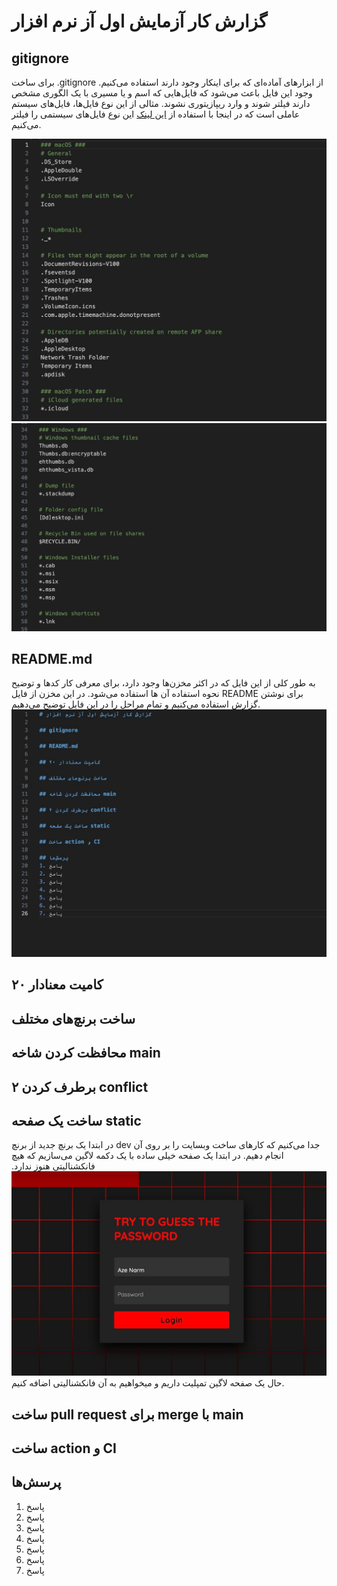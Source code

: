 # گزارش کار آزمایش اول آز نرم افزار

## gitignore
برای ساخت .gitignore از ابزارهای آماده‌ای که برای اینکار وجود دارند استفاده می‌کنیم. وجود این فایل باعث می‌شود که فایل‌هایی که اسم و یا مسیری با یک الگوری مشخص دارند فیلتر شوند و وارد ریپازیتوری نشوند. مثالی از این نوع فایل‌ها، فایل‌های سیستم عاملی است که در اینجا با استفاده از [این لینک](https://www.toptal.com/developers/gitignore/api/macos,windows) این نوع فایل‌های سیستمی را فیلتر می‌کنیم.

![gitignore first pic](pics/gitignore1.jpg)
![gitignore second pic](pics/gitignore2.jpg)

## README.md
به طور کلی از این فایل که در اکثر مخزن‌ها وجود دارد، برای معرفی کار کدها و توضیح نحوه استفاده آن ها استفاده می‌شود. در این مخزن از فایل README برای نوشتن گزارش استفاده می‌کنیم و تمام مراحل را در این فایل توضیح می‌دهیم.
![gitignore second pic](pics/readme.jpg)

## ۲۰ کامیت معنادار

## ساخت برنچ‌های مختلف

## محافظت کردن شاخه main

## برطرف کردن ۲ conflict

## ساخت یک صفحه static
در ابتدا یک برنچ جدید از برنچ dev جدا می‌کنیم که کار‌های ساخت وبسایت را بر روی آن انجام دهیم. در ابتدا یک صفحه خیلی ساده با یک دکمه لاگین می‌سازیم که هیچ فانکشنالیتی هنوز ندارد.
![login page 1](pics/login1.jpg)
حال یک صفحه لاگین تمپلیت داریم و میخواهیم به آن فانکشنالیتی اضافه کنیم.

## ساخت pull request برای merge با main

## ساخت action و CI

## پرسش‌ها
1. پاسخ
2. پاسخ
3. پاسخ
4. پاسخ
5. پاسخ
6. پاسخ
7. پاسخ